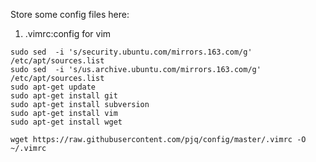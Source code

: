 Store some config files here:
1. .vimrc:config for vim



```
sudo sed  -i 's/security.ubuntu.com/mirrors.163.com/g'   /etc/apt/sources.list
sudo sed  -i 's/us.archive.ubuntu.com/mirrors.163.com/g'  /etc/apt/sources.list
sudo apt-get update
sudo apt-get install git
sudo apt-get install subversion
sudo apt-get install vim
sudo apt-get install wget

wget https://raw.githubusercontent.com/pjq/config/master/.vimrc -O ~/.vimrc
```
